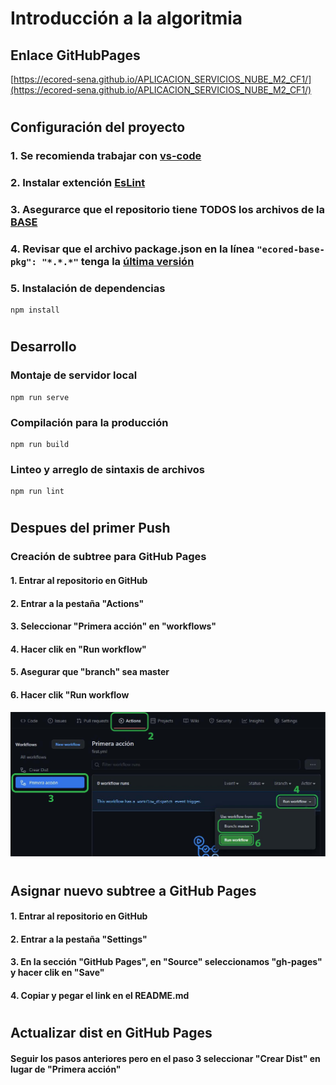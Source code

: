 # **Introducción a la algoritmia**

## **Enlace GitHubPages**

[https://ecored-sena.github.io/APLICACION_SERVICIOS_NUBE_M2_CF1/](https://ecored-sena.github.io/APLICACION_SERVICIOS_NUBE_M2_CF1/)

#

## **Configuración del proyecto**

### 1. Se recomienda trabajar con [vs-code](https://code.visualstudio.com/)

### 2. Instalar extención [EsLint](https://marketplace.visualstudio.com/items?itemName=dbaeumer.vscode-eslint)

### 3. Asegurarce que el repositorio tiene TODOS los archivos de la [BASE](https://github.com/ECORED-SENA/ECORED-BASE-2021)

### 4. Revisar que el archivo package.json en la línea ``"ecored-base-pkg": "*.*.*"`` tenga la [última versión](https://www.npmjs.com/package/ecored-base-pkg)

### 5. Instalación de dependencias

```
npm install
```
#
## **Desarrollo**

### Montaje de servidor local

```
npm run serve
```

### Compilación para la producción

```
npm run build
```

### Linteo y arreglo de sintaxis de archivos

```
npm run lint
```

#

## **Despues del primer Push**

### **Creación de subtree para GitHub Pages**

#### 1. Entrar al repositorio en GitHub

#### 2. Entrar a la pestaña "Actions"

#### 3. Seleccionar "Primera acción" en "workflows"

#### 4. Hacer clik en "Run workflow"

#### 5. Asegurar que "branch" sea master

#### 6. Hacer clik "Run workflow

![instrucciones despues del primer push](src/assets/template/pasos.jpg 'Title')

#

## **Asignar nuevo subtree a GitHub Pages**

#### 1. Entrar al repositorio en GitHub

#### 2. Entrar a la pestaña "Settings"

#### 3. En la sección "GitHub Pages", en "Source" seleccionamos "gh-pages" y hacer clik en "Save"

#### 4. Copiar y pegar el link en el README.md

#

## **Actualizar dist en GitHub Pages**

#### Seguir los pasos anteriores pero en el paso 3 seleccionar "Crear Dist" en lugar de "Primera acción"

#
